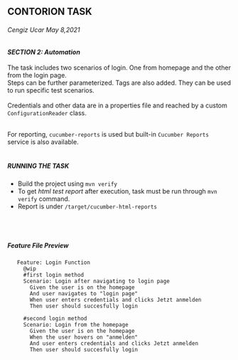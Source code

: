 CONTORION TASK
----------
###### Cengiz Ucar May 8,2021



#### _SECTION 2: Automation_
The task includes two scenarios of login. 
One from homepage and the other from the login page.<br/> 
Steps can be further parameterized. Tags are also added.
                                    They can be used to run specific test scenarios.<br/><br/>
Credentials and other data are in a properties file and reached by a custom
``ConfigurationReader`` class.<br/><br/>

For reporting, ``cucumber-reports`` is used but built-in ``Cucumber Reports``
service is also available.<br/><br/>

##### _RUNNING THE TASK_
* Build the project using `mvn verify`
* To get _html test report_ after execution, task must be run through `mvn verify` command.
* Report is under ``/target/cucumber-html-reports``<br/><br/>
<br/><br/>

##### _Feature File Preview_

```gherkin
   Feature: Login Function
     @wip
     #first login method
     Scenario: Login after navigating to login page
       Given the user is on the homepage
       And user navigates to "login page"
       When user enters credentials and clicks Jetzt anmelden
       Then user should succesfully login
   
     #second login method
     Scenario: Login from the homepage
       Given the user is on the homepage
       When the user hovers on "anmelden"
       And user enters credentials and clicks Jetzt anmelden
       Then user should succesfully login
```          

